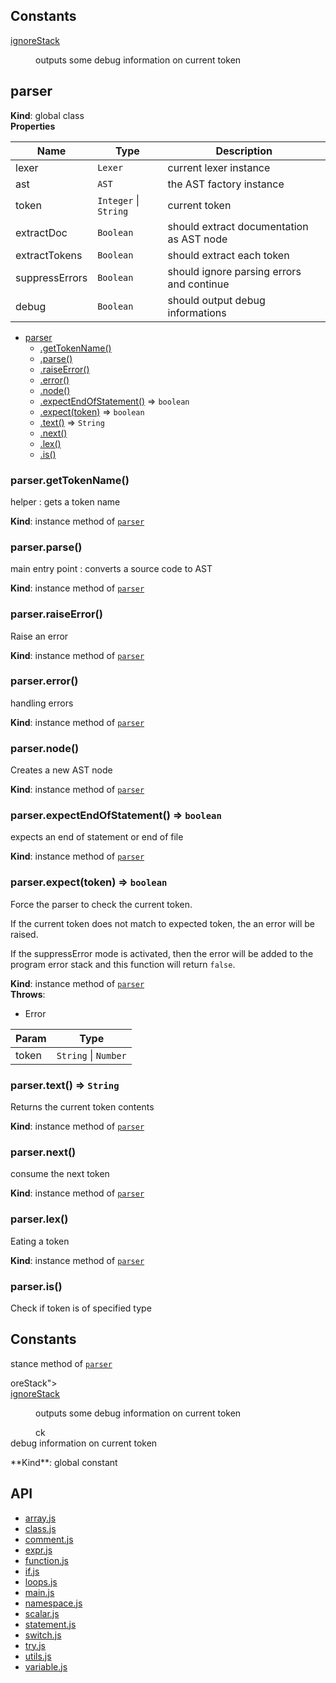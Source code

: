 ## Constants

<dl>
<dt><a href="#ignoreStack">ignoreStack</a></dt>
<dd><p>outputs some debug information on current token</p>
</dd>
</dl>

## parser


<a name="parser"></a>

**Kind**: global class  
**Properties**

| Name | Type | Description |
| --- | --- | --- |
| lexer | <code>Lexer</code> | current lexer instance |
| ast | <code>AST</code> | the AST factory instance |
| token | <code>Integer</code> \| <code>String</code> | current token |
| extractDoc | <code>Boolean</code> | should extract documentation as AST node |
| extractTokens | <code>Boolean</code> | should extract each token |
| suppressErrors | <code>Boolean</code> | should ignore parsing errors and continue |
| debug | <code>Boolean</code> | should output debug informations |


* [parser](#parser)
    * [.getTokenName()](#parser+getTokenName)
    * [.parse()](#parser+parse)
    * [.raiseError()](#parser+raiseError)
    * [.error()](#parser+error)
    * [.node()](#parser+node)
    * [.expectEndOfStatement()](#parser+expectEndOfStatement) ⇒ <code>boolean</code>
    * [.expect(token)](#parser+expect) ⇒ <code>boolean</code>
    * [.text()](#parser+text) ⇒ <code>String</code>
    * [.next()](#parser+next)
    * [.lex()](#parser+lex)
    * [.is()](#parser+is)

<a name="parser+getTokenName"></a>

### parser.getTokenName()
helper : gets a token name

**Kind**: instance method of [<code>parser</code>](#parser)  
<a name="parser+parse"></a>

### parser.parse()
main entry point : converts a source code to AST

**Kind**: instance method of [<code>parser</code>](#parser)  
<a name="parser+raiseError"></a>

### parser.raiseError()
Raise an error

**Kind**: instance method of [<code>parser</code>](#parser)  
<a name="parser+error"></a>

### parser.error()
handling errors

**Kind**: instance method of [<code>parser</code>](#parser)  
<a name="parser+node"></a>

### parser.node()
Creates a new AST node

**Kind**: instance method of [<code>parser</code>](#parser)  
<a name="parser+expectEndOfStatement"></a>

### parser.expectEndOfStatement() ⇒ <code>boolean</code>
expects an end of statement or end of file

**Kind**: instance method of [<code>parser</code>](#parser)  
<a name="parser+expect"></a>

### parser.expect(token) ⇒ <code>boolean</code>
Force the parser to check the current token.

If the current token does not match to expected token,
the an error will be raised.

If the suppressError mode is activated, then the error will
be added to the program error stack and this function will return `false`.

**Kind**: instance method of [<code>parser</code>](#parser)  
**Throws**:

- Error


| Param | Type |
| --- | --- |
| token | <code>String</code> \| <code>Number</code> | 

<a name="parser+text"></a>

### parser.text() ⇒ <code>String</code>
Returns the current token contents

**Kind**: instance method of [<code>parser</code>](#parser)  
<a name="parser+next"></a>

### parser.next()
consume the next token

**Kind**: instance method of [<code>parser</code>](#parser)  
<a name="parser+lex"></a>

### parser.lex()
Eating a token

**Kind**: instance method of [<code>parser</code>](#parser)  
<a name="parser+is"></a>

### parser.is()
Check if token is of specified type
## Constants
stance method of [<code>parser</code>](#parser)  
<dl>oreStack"></a>
<dt><a href="#ignoreStack">ignoreStack</a></dt>
<dd><p>outputs some debug information on current token</p>ck
</dd> debug information on current token
</dl>
**Kind**: global constant  

## API

* [array.js](docs/api/array.js.md)
* [class.js](docs/api/class.js.md)
* [comment.js](docs/api/comment.js.md)
* [expr.js](docs/api/expr.js.md)
* [function.js](docs/api/function.js.md)
* [if.js](docs/api/if.js.md)
* [loops.js](docs/api/loops.js.md)
* [main.js](docs/api/main.js.md)
* [namespace.js](docs/api/namespace.js.md)
* [scalar.js](docs/api/scalar.js.md)
* [statement.js](docs/api/statement.js.md)
* [switch.js](docs/api/switch.js.md)
* [try.js](docs/api/try.js.md)
* [utils.js](docs/api/utils.js.md)
* [variable.js](docs/api/variable.js.md)